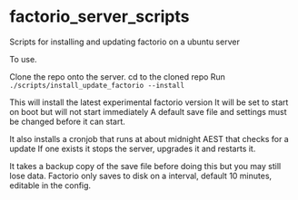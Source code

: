 # factorio_server_scripts
Scripts for installing and updating factorio on a ubuntu server

To use.

Clone the repo onto the server.
cd to the cloned repo
Run `./scripts/install_update_factorio --install`

This will install the latest experimental factorio version
It will be set to start on boot but will not start immediately
A default save file and settings must be changed before it can start.

It also installs a cronjob that runs at about midnight AEST that checks for a update
If one exists it stops the server, upgrades it and restarts it.

It takes a backup copy of the save file before doing this but you may still lose data.
Factorio only saves to disk on a interval, default 10 minutes, editable in the config.
